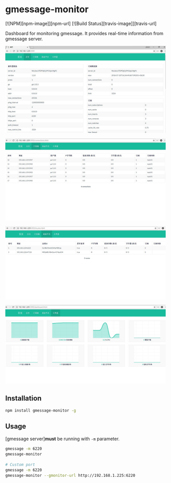 # gmessage-monitor

[![NPM][npm-image]][npm-url] [![Build Status][travis-image]][travis-url]

Dashboard for monitoring gmessage. It provides real-time information from gmessage server. 

![Overview](public/img/overview.jpg)

![Connections](public/img/clients.jpg)

![Routes](public/img/routines.jpg)

![Dashboard](public/img/dashboard.jpg)

## Installation

```bash
npm install gmessage-monitor -g
```

## Usage

[gmessage server]**must** be running with `-m` parameter.

```bash
gmessage -m 6220
gmessage-monitor

# Custom port
gmessage -m 6220
gmessage-monitor --gmonitor-url http://192.168.1.225:6220
```

